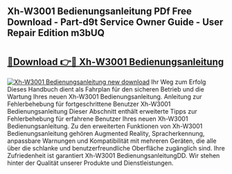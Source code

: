 ## Xh-W3001 Bedienungsanleitung PDf Free Download - Part-d9t Service Owner Guide - User Repair Edition m3bUQ

# <h2><a href="http://df1w2w.blite.top/?on=Xh-W3001+Bedienungsanleitung">🔗Download 👉🔴 Xh-W3001 Bedienungsanleitung</a></h2>

[![Xh-W3001 Bedienungsanleitung new download](https://i.imgur.com/lujVjoI.png)](http://df1w2w.blite.top/?on=Xh-W3001+Bedienungsanleitung)
Ihr Weg zum Erfolg Dieses Handbuch dient als Fahrplan für den sicheren Betrieb und die Wartung Ihres neuen Xh-W3001 Bedienungsanleitung. Anleitung zur Fehlerbehebung für fortgeschrittene Benutzer Xh-W3001 Bedienungsanleitung Dieser Abschnitt enthält erweiterte Tipps zur Fehlerbehebung für erfahrene Benutzer Ihres neuen Xh-W3001 Bedienungsanleitung. Zu den erweiterten Funktionen von Xh-W3001 Bedienungsanleitung gehören Augmented Reality, Spracherkennung, anpassbare Warnungen und Kompatibilität mit mehreren Geräten, die alle über die schlanke und benutzerfreundliche Oberfläche zugänglich sind. Ihre Zufriedenheit ist garantiert Xh-W3001 BedienungsanleitungDD. Wir stehen hinter der Qualität unserer Produkte und Dienstleistungen.
